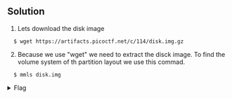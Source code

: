 ## Solution
  1. Lets download the disk image
   ```
     $ wget https://artifacts.picoctf.net/c/114/disk.img.gz
   ```
  2. Because we use "wget" we need to extract the disck image. To find the volume system of th partition layout we use this commad.
   ```
     $ mmls disk.img
   ```  
   <details>
    <summary> Flag </summary>
       
         picoCTF{mm15_f7w!}
  </details>
 